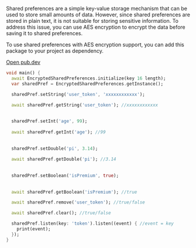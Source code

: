 Shared preferences are a simple key-value storage mechanism that can be used to store small amounts
of data. However, since shared preferences are stored in plain text, it is not suitable for storing
sensitive information. To address this issue, you can use AES encryption to encrypt the data before
saving it to shared preferences.

To use shared preferences with AES encryption support, you can add this package to your project as
dependency.

[Open pub.dev](https://pub.dev/packages/encrypt_shared_preferences)

```dart
void main() {
  await EncryptedSharedPreferences.initialize(key 16 length);
  var sharedPref = EncryptedSharedPreferences.getInstance();

  sharedPref.setString('user_token', 'xxxxxxxxxxxx');

  await sharedPref.getString('user_token'); //xxxxxxxxxxxx
  
  
  sharedPref.setInt('age', 99);
  
  await sharedPref.getInt('age'); //99
  
  
  sharedPref.setDouble('pi', 3.14);
  
  await sharedPref.getDouble('pi'); //3.14
  
  
  sharedPref.setBoolean('isPremium', true);
  
  
  await sharedPref.getBoolean('isPremium'); //true

  await sharedPref.remove('user_token'); //true/false

  await sharedPref.clear(); //true/false

  sharedPref.listen(key: 'token').listen((event) { //event = key
    print(event);
  });
}
